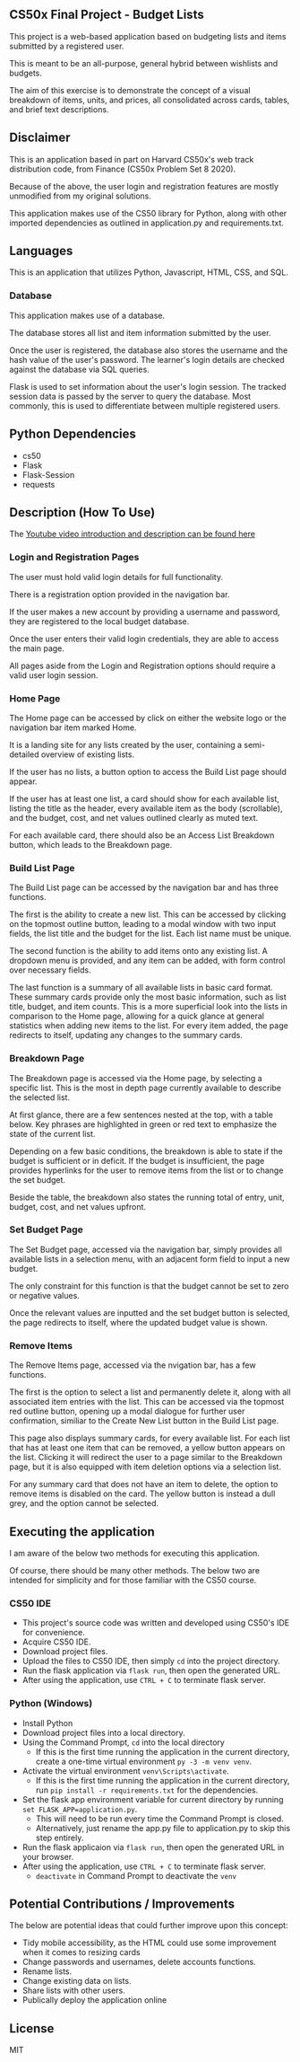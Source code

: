 ## CS50x Final Project - Budget Lists

This project is a web-based application based on budgeting lists and items submitted by a registered user.

This is meant to be an all-purpose, general hybrid between wishlists and budgets.

The aim of this exercise is to demonstrate the concept of a visual breakdown of items, units, and prices, all consolidated across cards, tables, and brief text descriptions.

## Disclaimer

This is an application based in part on Harvard CS50x's web track distribution code, from Finance (CS50x Problem Set 8 2020).

Because of the above, the user login and registration features are mostly unmodified from my original solutions.

This application makes use of the CS50 library for Python, along with other imported dependencies as outlined in application.py and requirements.txt.

## Languages

This is an application that utilizes Python, Javascript, HTML, CSS, and SQL.

### Database

This application makes use of a database.

The database stores all list and item information submitted by the user.

Once the user is registered, the database also stores the username and the hash value of the user's password. The learner's login details are checked against the database via SQL queries.

Flask is used to set information about the user's login session. The tracked session data is passed by the server to query the database. Most commonly, this is used to differentiate between multiple registered users.

## Python Dependencies
- cs50
- Flask
- Flask-Session
- requests

## Description (How To Use)

The [Youtube video introduction and description can be found here](https://www.youtube.com/watch?v=86e4oyCQ2mM "CS50x Final Project: Budget Lists - Youtube")

### Login and Registration Pages

The user must hold valid login details for full functionality.

There is a registration option provided in the navigation bar.

If the user makes a new account by providing a username and password, they are registered to the local budget database.

Once the user enters their valid login credentials, they are able to access the main page.

All pages aside from the Login and Registration options should require a valid user login session.

### Home Page

The Home page can be accessed by click on either the website logo or the navigation bar item marked Home.

It is a landing site for any lists created by the user, containing a semi-detailed overview of existing lists.

If the user has no lists, a button option to access the Build List page should appear.

If the user has at least one list, a card should show for each available list, listing the title as the header, every available item as the body (scrollable), and the budget, cost, and net values outlined clearly as muted text.

For each available card, there should also be an Access List Breakdown button, which leads to the Breakdown page.

### Build List Page

The Build List page can be accessed by the navigation bar and has three functions.

The first is the ability to create a new list. This can be accessed by clicking on the topmost outline button, leading to a modal window with two input fields, the list title and the budget for the list. Each list name must be unique.

The second function is the ability to add items onto any existing list. A dropdown menu is provided, and any item can be added, with form control over necessary fields.

The last function is a summary of all available lists in basic card format. These summary cards provide only the most basic information, such as list title, budget, and item counts. This is a more superficial look into the lists in comparison to the Home page, allowing for a quick glance at general statistics when adding new items to the list. For every item added, the page redirects to itself, updating any changes to the summary cards.

### Breakdown Page

The Breakdown page is accessed via the Home page, by selecting a specific list. This is the most in depth page currently available to describe the selected list.

At first glance, there are a few sentences nested at the top, with a table below. Key phrases are highlighted in green or red text to emphasize the state of the current list.

Depending on a few basic conditions, the breakdown is able to state if the budget is sufficient or in deficit. If the budget is insufficient, the page provides hyperlinks for the user to remove items from the list or to change the set budget.

Beside the table, the breakdown also states the running total of entry, unit, budget, cost, and net values upfront.

### Set Budget Page

The Set Budget page, accessed via the navigation bar, simply provides all available lists in a selection menu, with an adjacent form field to input a new budget.

The only constraint for this function is that the budget cannot be set to zero or negative values.

Once the relevant values are inputted and the set budget button is selected, the page redirects to itself, where the updated budget value is shown.


### Remove Items

The Remove Items page, accessed via the nvigation bar, has a few functions.

The first is the option to select a list and permanently delete it, along with all associated item entries with the list. This can be accessed via the topmost red outline button, opening up a modal dialogue for further user confirmation, similiar to the Create New List button in the Build List page.

This page also displays summary cards, for every available list. For each list that has at least one item that can be removed, a yellow button appears on the list. Clicking it will redirect the user to a page similar to the Breakdown page, but it is also equipped with item deletion options via a selection list.

For any summary card that does not have an item to delete, the option to remove items is disabled on the card. The yellow button is instead a dull grey, and the option cannot be selected.


## Executing the application

I am aware of the below two methods for executing this application.

Of course, there should be many other methods. The below two are intended for simplicity and for those familiar with the CS50 course.

### CS50 IDE

- This project's source code was written and developed using CS50's IDE for convenience.
- Acquire CS50 IDE.
- Download project files.
- Upload the files to CS50 IDE, then simply `cd` into the project directory.
- Run the flask application via `flask run`, then open the generated URL.
- After using the application, use `CTRL + C` to terminate flask server.

### Python (Windows)

- Install Python
- Download project files into a local directory.
- Using the Command Prompt, `cd` into the local directory
  - If this is the first time running the application in the current directory, create a one-time virtual environment `py -3 -m venv venv`.
- Activate the virtual environment `venv\Scripts\activate`.
  - If this is the first time running the application in the current directory, run `pip install -r requirements.txt` for the dependencies.
- Set the flask app environment variable for current directory by running `set FLASK_APP=application.py`.
  - This will need to be run every time the Command Prompt is closed.
  - Alternatively, just rename the app.py file to application.py to skip this step entirely.
- Run the flask applicaion via `flask run`, then open the generated URL in your browser.
- After using the application, use `CTRL + C` to terminate flask server.
  - `deactivate` in Command Prompt to deactivate the `venv`

## Potential Contributions / Improvements

The below are potential ideas that could further improve upon this concept:

- Tidy mobile accessibility, as the HTML could use some improvement when it comes to resizing cards
- Change passwords and usernames, delete accounts functions.
- Rename lists.
- Change existing data on lists.
- Share lists with other users.
- Publically deploy the application online

## License

MIT
